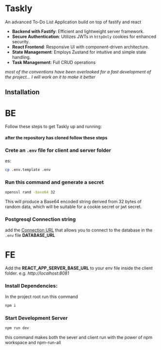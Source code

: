 
# Taskly

An advanced To-Do List Application build on top of fastify and react


- **Backend with Fastify**: Efficient and lightweight server framework.
- **Secure Authentication**: Utilizes JWTs in `httpOnly` cookies for enhanced security.
- **React Frontend**: Responsive UI with component-driven architecture.
- **State Management**: Employs Zustand for intuitive and simple state handling.
- **Task Management**: Full CRUD operations

*most of the conventions have been overlooked for a fast development of the project... I will work on it to make it better*

## Installation
# BE
Follow these steps to get Taskly up and running:

#### after the repository has cloned follow these steps ####

### Crete an ``.env`` file for client and server folder
es:

```bash
cp .env.template .env
```

### Run this command and generate a secret
```bash
openssl rand -base64 32
```
This will produce a Base64 encoded string derived from 32 bytes of random data, which will be suitable for a cookie secret or jwt secret.

### Postgresql Connection string
add the [Connection URL](https://www.prisma.io/docs/concepts/database-connectors/postgresql#base-url-and-path)
 that allows you to connect to the database in the `.env` file **DATABASE_URL**

# FE

Add the **REACT_APP_SERVER_BASE_URL** to your env file inside the client folder.
e.g. *http://localhost:8081*


### Install Dependencies:
In the project root run this command

```bash
npm i
```

### Start Development Server
```bash
npm run dev
```
this command makes both the sever and client run with the power of npm workspace and npm-run-all
